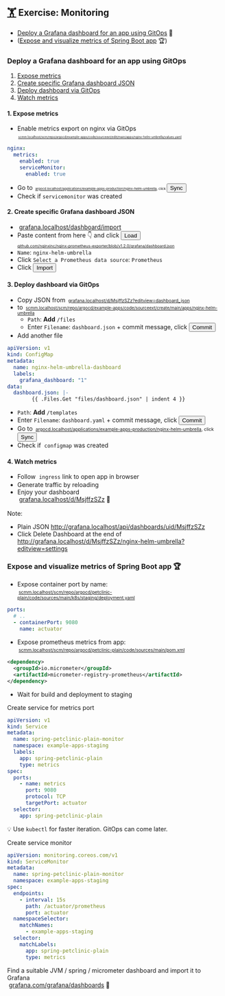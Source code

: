 <!-- .slide: id="exercise-monitoring" -->
## [🏋️](#exercises) Exercise: Monitoring   <img data-src="images/prometheus-logo.svg" style="height: 1.2em; vertical-align: middle;"/> <img data-src="images/grafana.svg" style="height: 1.2em; vertical-align: middle;" />

* [Deploy a Grafana dashboard for an app using GitOps](#monitoring-advanced) 🚀
* ([Expose and visualize metrics of Spring Boot app](#monitoring-pro) 🏆)



### Deploy a Grafana dashboard for an app using GitOps
<!-- .slide: id="monitoring-advanced" -->

1. [Expose metrics](#exercise-monitoring-1)
2. [Create specific Grafana dashboard JSON](#exercise-monitoring-1)
3. [Deploy dashboard via GitOps](#exercise-monitoring-3)
4. [Watch metrics](#exercise-monitoring-4)




#### 1. Expose metrics
<!-- .slide: id="exercise-monitoring-1" -->

* Enable metrics export on nginx via GitOps  
   <span style="font-size: 50%"><img data-src="images/Git-Icon-1788C.svg" style="height: 1.2em; vertical-align: middle;"/>  <a href="http://scmm.localhost/scm/repo/argocd/example-apps/code/sourceext/edit/main/apps/nginx-helm-umbrella/values.yaml">scmm.localhost/scm/repo/argocd/example-apps/code/sourceext/edit/main/apps/nginx-helm-umbrella/values.yaml</a> 
```yaml
nginx:
  metrics:
    enabled: true
    serviceMonitor:
      enabled: true
```
* Go to <span style="font-size: 55%"><img data-src="images/argo-icon.svg" style="height: 1.2em; vertical-align: middle;"/> <a href="http://argocd.localhost/applications/example-apps-production/nginx-helm-umbrella">argocd.localhost/applications/example-apps-production/nginx-helm-umbrella</a><span>, click  <button class="argo-button argo-button--base" style="margin-right: 2px;"><i class="fa fa-sync" style="margin-left: -5px; margin-right: 5px;"></i><span class="show-for-medium">Sync</span></div></button>
* Check if `servicemonitor` was created



#### 2. Create specific Grafana dashboard JSON
<!-- .slide: id="exercise-monitoring-2" -->

* <img data-src="images/grafana.svg" style="height: 1.2em; vertical-align: middle;" /> [grafana.localhost/dashboard/import](http://grafana.localhost/dashboard/import)
* Paste content from here 👇️ and click <button class="css-td06pi-button"><span class="css-1riaxdn">Load</span></button>  
  <span style="font-size: 65%"><i class="fab fa-github"></i> <a href="https://github.com/nginxinc/nginx-prometheus-exporter/blob/v1.2.0/grafana/dashboard.json">github.com/nginxinc/nginx-prometheus-exporter/blob/v1.2.0/grafana/dashboard.json</a></span>
* `Name`: `nginx-helm-umbrella`
* Click `Select a Prometheus data source`: `Prometheus`
* Click <button class="css-td06pi-button"><span class="css-1riaxdn">Import</span></button>



#### 3. Deploy dashboard via GitOps
<!-- .slide: id="exercise-monitoring-3" -->
<!-- .slide: style="font-size:65%" -->

* Copy JSON from <span style="font-size: 75%"><img data-src="images/grafana.svg" style="height: 1.2em; vertical-align: middle;" /> <a href="http://grafana.localhost/d/MsjffzSZz?editview=dashboard_json">grafana.localhost/d/MsjffzSZz?editview=dashboard_json</a></span>
* to <span style="font-size: 70%"><img data-src="images/Git-Icon-1788C.svg" style="height: 1.2em; vertical-align: middle;"/> <a href="http://scmm.localhost/scm/repo/argocd/example-apps/code/sourceext/create/main/apps/nginx-helm-umbrella">scmm.localhost/scm/repo/argocd/example-apps/code/sourceext/create/main/apps/nginx-helm-umbrella</a></span>
  * `Path`: **Add** `/files`
  * Enter `Filename`: `dashboard.json` + commit message, click <button type="button" class="button is-primary">Commit</button>
* Add another file
```yaml
apiVersion: v1
kind: ConfigMap
metadata:
  name: nginx-helm-umbrella-dashboard
  labels:
    grafana_dashboard: "1"
data:
  dashboard.json: |-
        {{ .Files.Get "files/dashboard.json" | indent 4 }}
```
* `Path`: **Add** `/templates`
* Enter `Filename`: `dashboard.yaml` + commit message, click <button type="button" class="button is-primary">Commit</button>
* Go to <span style="font-size: 75%"><img data-src="images/argo-icon.svg" style="height: 1.2em; vertical-align: middle;"/> <a href="http://argocd.localhost/applications/example-apps-production/nginx-helm-umbrella">argocd.localhost/applications/example-apps-production/nginx-helm-umbrella</a><span>, click <button class="argo-button argo-button--base" style="margin-right: 2px;"><i class="fa fa-sync" style="margin-left: -5px; margin-right: 5px;"></i><span class="show-for-medium">Sync</span></div></button>
* Check if <img data-src="images/cm.svg" style="height: 1.2em; vertical-align: middle;"/> `configmap` was created



#### 4. Watch metrics
<!-- .slide: id="exercise-monitoring-4" -->

* Follow <img data-src="images/ing.svg" style="height: 1.2em; vertical-align: middle;"/> `ingress` [<i class="fa fa-external-link-alt"></i>](http://production.nginx-helm-umbrella.nginx.localhost/) link to open app in browser
* Generate traffic by <i class="fas fa-sync"></i> reloading
* Enjoy your dashboard  
  <img data-src="images/grafana.svg" style="height: 1.2em; vertical-align: middle;" /> <a href="http://grafana.localhost/d/MsjffzSZz">grafana.localhost/d/MsjffzSZz</a> 🥳

Note:
* Plain JSON  http://grafana.localhost/api/dashboards/uid/MsjffzSZz
* Click <span class="css-1riaxdn">Delete Dashboard</span> at the end of  
  http://grafana.localhost/d/MsjffzSZz/nginx-helm-umbrella?editview=settings



### Expose and visualize metrics of Spring Boot app 🏆
<!-- .slide: id="monitoring-pro" -->
<!-- .slide: style="font-size:80%" -->

* Expose container port by name:  
  <span style="font-size: 75%"><img data-src="images/Git-Icon-1788C.svg" style="height: 1.2em; vertical-align: middle;"/> <a href="http://scmm.localhost/scm/repo/argocd/petclinic-plain/code/sources/main/k8s/staging/deployment.yaml/">scmm.localhost/scm/repo/argocd/petclinic-plain/code/sources/main/k8s/staging/deployment.yaml</a>

```yaml
ports:
  # ..
  - containerPort: 9080
    name: actuator
```
* Expose prometheus metrics from app:  
  <span style="font-size: 75%"><img data-src="images/Git-Icon-1788C.svg" style="height: 1.2em; vertical-align: middle;"/> <a href="http://scmm.localhost/scm/repo/argocd/petclinic-plain/code/sources/main/pom.xml">scmm.localhost/scm/repo/argocd/petclinic-plain/code/sources/main/pom.xml</a>

```xml
<dependency>
  <groupId>io.micrometer</groupId>
  <artifactId>micrometer-registry-prometheus</artifactId>
</dependency>
```
* Wait for build and deployment to staging



<!-- .slide: style="font-size:80%" -->
Create service for metrics port


```yaml
apiVersion: v1
kind: Service
metadata:
  name: spring-petclinic-plain-monitor
  namespace: example-apps-staging
  labels:
    app: spring-petclinic-plain
    type: metrics
spec:
  ports:
    - name: metrics
      port: 9080
      protocol: TCP
      targetPort: actuator
  selector:
    app: spring-petclinic-plain
```
💡 Use `kubectl` for faster iteration. GitOps can come later.



<!-- .slide: style="font-size:79%" -->
Create service monitor
```yaml
apiVersion: monitoring.coreos.com/v1
kind: ServiceMonitor
metadata:
  name: spring-petclinic-plain-monitor
  namespace: example-apps-staging
spec:
  endpoints:
    - interval: 15s
      path: /actuator/prometheus
      port: actuator
  namespaceSelector:
    matchNames:
      - example-apps-staging
  selector:
    matchLabels:
      app: spring-petclinic-plain
      type: metrics
```


Find a suitable JVM / spring / micrometer dashboard and import it to Grafana  
<img data-src="images/grafana.svg" style="height: 1.2em; vertical-align: middle;" /> <a href="https://grafana.com/grafana/dashboards/">grafana.com/grafana/dashboards</a> 🥳
